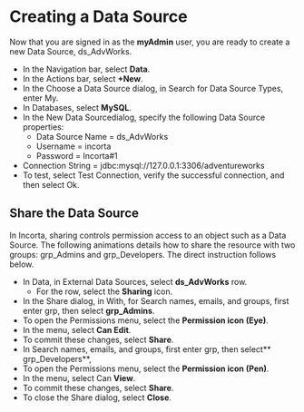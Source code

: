 # Creating a Data Source
Now that you are signed in as the **myAdmin** user, you are ready to create a new Data Source, ds_AdvWorks.


- In the Navigation bar, select **Data**. 
- In the Actions bar, select **+New**. 
- In the Choose a Data Source dialog, in Search for Data Source Types, enter My.
- In Databases, select **MySQL**.
- In the New Data Sourcedialog, specify the following Data Source properties:
  - Data Source Name = ds_AdvWorks
  - Username = incorta
  - Password = Incorta#1
- Connection String = jdbc:mysql://127.0.0.1:3306/adventureworks
- To test, select Test Connection, verify the successful connection, and then select Ok.

## Share the Data Source
In Incorta, sharing controls permission access to an object such as a Data Source.  The following animations details how to share the resource with two groups: grp_Admins and grp_Developers. The direct instruction follows below.

- In  Data, in External Data Sources, select **ds_AdvWorks** row.
  - For the row, select the **Sharing** icon.
- In the Share dialog, in With, for Search names, emails, and groups, first enter grp, then select **grp_Admins**.
- To open the Permissions menu, select the **Permission icon (Eye)**.
- In the menu, select **Can Edit**.
- To commit these changes, select **Share**.
- In Search names, emails, and groups, first enter grp, then select** grp_Developers**,
- To open the Permissions menu, select the **Permission icon (Pen)**.
- In the menu,  select Can **View**.
- To commit these changes, select **Share**.
- To close the Share dialog, select **Close**.
